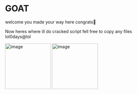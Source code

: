 # GOAT




welcome you made your way here congrats🎉




Now heres where ill do cracked script fell free to copy any files lol0days@lol



<img width="150" alt="image" src="https://github.com/user-attachments/assets/8604c104-7afb-4956-ab1c-962b32584a92" />
<img width="150" alt="image" src="https://github.com/user-attachments/assets/95bd5b7e-b030-46e7-abb8-d1f8e6e02381" />
